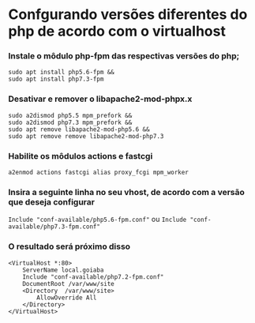 # Confgurando versões diferentes do php de acordo com o virtualhost

### Instale o môdulo php-fpm das respectivas versões do php;

```
sudo apt install php5.6-fpm &&  
sudo apt install php7.3-fpm
```

### Desativar e remover o libapache2-mod-phpx.x 

```
sudo a2dismod php5.5 mpm_prefork &&
sudo a2dismod php7.3 mpm_prefork && 
sudo apt remove libapache2-mod-php5.6 && 
sudo apt remove remove libapache2-mod-php7.3
```

### Habilite os môdulos actions e fastcgi

```
a2enmod actions fastcgi alias proxy_fcgi mpm_worker 
```

### Insira a seguinte linha no seu vhost, de acordo com a versão que deseja configurar 

```Include "conf-available/php5.6-fpm.conf"```
ou
```Include "conf-available/php7.3-fpm.conf"```

### O resultado será próximo disso

```
<VirtualHost *:80>
    ServerName local.goiaba
    Include "conf-available/php7.2-fpm.conf"
    DocumentRoot /var/www/site
    <Directory  /var/www/site>
        AllowOverride All
    </Directory>
</VirtualHost>
```
